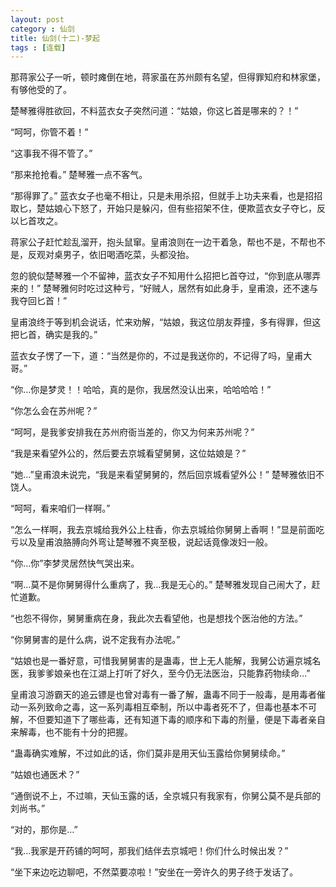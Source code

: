 ```yaml
---
layout: post
category : 仙剑
title: 仙剑(十二)-梦起
tags : [连载]
---
```



那蒋家公子一听，顿时瘫倒在地，蒋家虽在苏州颇有名望，但得罪知府和林家堡，有够他受的了。

 

楚琴雅得胜欲回，不料蓝衣女子突然问道：“姑娘，你这匕首是哪来的？！”

“呵呵，你管不着！”

“这事我不得不管了。”

“那来抢抢看。” 楚琴雅一点不客气。

“那得罪了。” 蓝衣女子也毫不相让，只是未用杀招，但就手上功夫来看，也是招招取匕，楚姑娘心下怒了，开始只是躲闪，但有些招架不住，便欺蓝衣女子夺匕，反以匕首攻之。

 

蒋家公子赶忙趁乱溜开，抱头鼠窜。皇甫浪则在一边干着急，帮也不是，不帮也不是，反观对桌男子，依旧喝酒吃菜，头都没抬。

 

忽的貌似楚琴雅一个不留神，蓝衣女子不知用什么招把匕首夺过，“你到底从哪弄来的！” 楚琴雅何时吃过这种亏，“好贼人，居然有如此身手，皇甫浪，还不速与我夺回匕首！”

 

皇甫浪终于等到机会说话，忙来劝解，“姑娘，我这位朋友莽撞，多有得罪，但这把匕首，确实是我的。”

蓝衣女子愣了一下，道：“当然是你的，不过是我送你的，不记得了吗，皇甫大哥。”

“你…你是梦灵！！哈哈，真的是你，我居然没认出来，哈哈哈哈！”

“你怎么会在苏州呢？”

“呵呵，是我爹安排我在苏州府衙当差的，你又为何来苏州呢？”

“我是来看望外公的，然后要去京城看望舅舅，这位姑娘是？”

“她…”皇甫浪未说完，“我是来看望舅舅的，然后回京城看望外公！” 楚琴雅依旧不饶人。

“呵呵，看来咱们一样啊。”

“怎么一样啊，我去京城给我外公上柱香，你去京城给你舅舅上香啊！”显是前面吃亏以及皇甫浪胳膊向外弯让楚琴雅不爽至极，说起话竟像泼妇一般。

“你…你”李梦灵居然快气哭出来。

“啊…莫不是你舅舅得什么重病了，我…我是无心的。” 楚琴雅发现自己闹大了，赶忙道歉。

“也怨不得你，舅舅重病在身，我此次去看望他，也是想找个医治他的方法。”

“你舅舅害的是什么病，说不定我有办法呢。”

“姑娘也是一番好意，可惜我舅舅害的是蛊毒，世上无人能解，我舅公访遍京城名医，我爹爹娘亲也在江湖上打听了好久，至今仍无法医治，只能靠药物续命…”

皇甫浪习游霸天的追云镖是也曾对毒有一番了解，蛊毒不同于一般毒，是用毒者催动一系列致命之毒，这一系列毒相互牵制，所以中毒者死不了，但毒也基本不可解，不但要知道下了哪些毒，还有知道下毒的顺序和下毒的剂量，便是下毒者亲自来解毒，也不能有十分的把握。

“蛊毒确实难解，不过如此的话，你们莫非是用天仙玉露给你舅舅续命。”

“姑娘也通医术？”

“通倒说不上，不过嘛，天仙玉露的话，全京城只有我家有，你舅公莫不是兵部的刘尚书。”

“对的，那你是…”

“我…我家是开药铺的呵呵，那我们结伴去京城吧！你们什么时候出发？”

“坐下来边吃边聊吧，不然菜要凉啦！”安坐在一旁许久的男子终于发话了。

